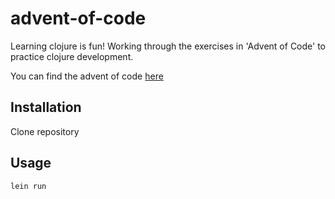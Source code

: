 # advent-of-code

Learning clojure is fun! Working through the exercises in 'Advent of Code' to practice
clojure development.

You can find the advent of code [here](http://adventofcode.com/)

## Installation

Clone repository

## Usage

    lein run
